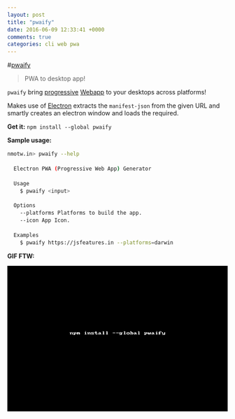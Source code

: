 ```yaml
---
layout: post
title: "pwaify"
date: 2016-06-09 12:33:41 +0000
comments: true
categories: cli web pwa
---
```


#[pwaify](https://www.npmjs.com/package/pwaify)
> PWA to desktop app!

`pwaify` bring [progressive](https://developers.google.com/web/progressive-web-apps/) [Webapp](https://github.com/hemanth/generator-pwa) to your desktops across platforms! 

Makes use of [Electron](http://electron.atom.io/) extracts the `manifest-json` from the given URL and smartly creates an electron window and loads the required.

__Get it:__ `npm install --global pwaify`

__Sample usage:__

```sh
nmotw.in> pwaify --help

  Electron PWA (Progressive Web App) Generator

  Usage
    $ pwaify <input>

  Options
    --platforms Platforms to build the app.
    --icon App Icon.

  Examples
    $ pwaify https://jsfeatures.in --platforms=darwin
```

__GIF FTW:__

![PWAify](/images/pwaify/PWAify.gif)

